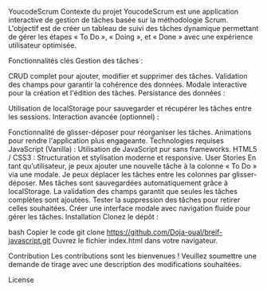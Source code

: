 YoucodeScrum
Contexte du projet
YoucodeScrum est une application interactive de gestion de tâches basée sur la méthodologie Scrum. L'objectif est de créer un tableau de suivi des tâches dynamique permettant de gérer les étapes « To Do », « Doing », et « Done » avec une expérience utilisateur optimisée.

Fonctionnalités clés
Gestion des tâches :

CRUD complet pour ajouter, modifier et supprimer des tâches.
Validation des champs pour garantir la cohérence des données.
Modale interactive pour la création et l'édition des tâches.
Persistance des données :

Utilisation de localStorage pour sauvegarder et récupérer les tâches entre les sessions.
Interaction avancée (optionnel) :

Fonctionnalité de glisser-déposer pour réorganiser les tâches.
Animations pour rendre l'application plus engageante.
Technologies requises
JavaScript (Vanilla) : Utilisation de JavaScript pur sans frameworks.
HTML5 / CSS3 : Structuration et stylisation moderne et responsive.
User Stories
En tant qu’utilisateur, je peux ajouter une nouvelle tâche à la colonne « To Do » via une modale.
Je peux déplacer les tâches entre les colonnes par glisser-déposer.
Mes tâches sont sauvegardées automatiquement grâce à localStorage.
La validation des champs garantit que seules les tâches complètes sont ajoutées.
Tester la suppression des tâches pour retirer celles souhaitées.
Créer une interface modale avec navigation fluide pour gérer les tâches.
Installation
Clonez le dépôt :

bash
Copier le code
git clone https://github.com/Doja-oual/breif-javascript.git
Ouvrez le fichier index.html dans votre navigateur.

Contribution
Les contributions sont les bienvenues ! Veuillez soumettre une demande de tirage avec une description des modifications souhaitées.

License
